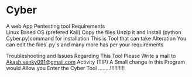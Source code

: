 # Cyber


A web App Pentesting tool
Requirements    
Linux Based OS (prefered Kali)
Copy the files Unzip it and Install 
(python Cyber.py)command for installation 
This is Tool that can take Alteration 
You can edit the files .py`s and many more has per your requirements


Troubleshooting and Issues Regarding This Tool Please Write a mail to Akash.venky091@gmail.com
Activity 
(TIP)
A Small change in this Program would Allow you Enter the Cyber Tool ........!!!!!!!!!!


